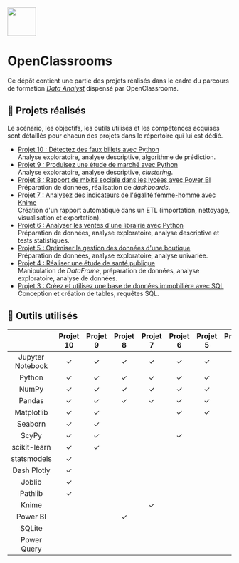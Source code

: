 <img src='./oc-logo.jpeg' width=64x />

# OpenClassrooms
Ce dépôt contient une partie des projets réalisés dans le cadre du parcours de formation *[Data Analyst](https://openclassrooms.com/fr/paths/324-data-analyst)* dispensé par OpenClassrooms.

## &#128209; Projets réalisés

Le scénario, les objectifs, les outils utilisés et les compétences acquises sont détaillés pour chacun des projets dans le répertoire qui lui est dédié.

* [Projet 10 : Détectez des faux billets avec Python](./projets/projet-10/)<br>
Analyse exploratoire, analyse descriptive, algorithme de prédiction.
* [Projet 9 : Produisez une étude de marché avec Python](./projets/projet-9/)<br>
Analyse exploratoire, analyse descriptive, *clustering*.
* [Projet 8 : Rapport de mixité sociale dans les lycées avec Power BI](./projets/projet-8/)<br>
Préparation de données, réalisation de *dashboards*.
* [Projet 7 : Analysez des indicateurs de l'égalité femme-homme avec Knime](./projets/projet-7/)<br>
Création d'un rapport automatique dans un ETL (importation, nettoyage, visualisation et exportation).
* [Projet 6 : Analyser les ventes d'une librairie avec Python](./projets/projet-6/)<br>
Préparation de données, analyse exploratoire, analyse descriptive et tests statistiques.
* [Projet 5 : Optimiser la gestion des données d'une boutique](./projets/projet-5/)<br>
Préparation de données, analyse exploratoire, analyse univariée.
* [Projet 4 : Réaliser une étude de santé publique](./projets/projet-4/)<br>
Manipulation de *DataFrame*, préparation de données, analyse exploratoire, analyse de données.
* [Projet 3 : Créez et utilisez une base de données immobilière avec SQL](./projets/projet-3/)<br>
Conception et création de tables, requêtes SQL.

## &#128295; Outils utilisés
|                   |Projet 10 |Projet 9 |Projet 8 |Projet 7 |Projet 6 |Projet 5 |Projet 4 |Projet 3 |
|:-----------------:|:--------:|:-------:|:-------:|:-------:|:-------:|:-------:|:-------:|:-------:|
|Jupyter<br>Notebook|&#10003;  |&#10003; |&#10003; |&#10003; |&#10003; |&#10003; |&#10003; |         |
|Python             |&#10003;  |&#10003; |&#10003; |&#10003; |&#10003; |&#10003; |&#10003; |         |
|NumPy              |&#10003;  |&#10003; |&#10003; |&#10003; |&#10003; |&#10003; |&#10003; |         |
|Pandas             |&#10003;  |&#10003; |&#10003; |&#10003; |&#10003; |&#10003; |&#10003; |         |
|Matplotlib         |&#10003;  |&#10003; |         |         |&#10003; |&#10003; |&#10003; |         |
|Seaborn            |&#10003;  |&#10003; |         |         |         |         |         |         |
|ScyPy              |&#10003;  |&#10003; |         |         |&#10003; |         |         |         |
|scikit-learn       |&#10003;  |&#10003; |         |         |         |         |         |         |
|statsmodels        |&#10003;  |         |         |         |         |         |         |         |
|Dash Plotly        |&#10003;  |         |         |         |         |         |         |         |
|Joblib             |&#10003;  |         |         |         |         |         |         |         |
|Pathlib            |&#10003;  |         |         |         |         |         |         |         |
|Knime              |          |         |         |&#10003; |         |         |         |         |
|Power BI           |          |         |&#10003; |         |         |         |         |         |
|SQLite             |          |         |         |         |         |         |         |&#10003; |
|Power Query        |          |         |         |         |         |         |         |&#10003; |
